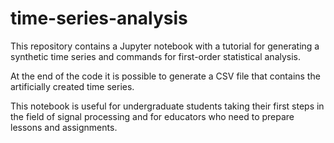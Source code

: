 # time-series-analysis
This repository contains a Jupyter notebook with a tutorial for generating a synthetic time series and commands for first-order statistical analysis.

At the end of the code it is possible to generate a CSV file that contains the artificially created time series.

This notebook is useful for undergraduate students taking their first steps in the field of signal processing and for educators who need to prepare lessons and assignments.
